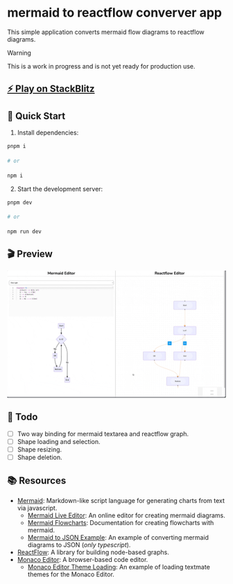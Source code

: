 # mermaid to reactflow converver app

This simple application converts mermaid flow diagrams to reactflow diagrams.

> [!WARNING]  
> This is a work in progress and is not yet ready for production use.

## [⚡️ Play on StackBlitz](https://stackblitz.com/~/github.com/relliv/mermaid-to-reactflow-converter)

## 🚀 Quick Start

1. Install dependencies:
```bash
pnpm i

# or

npm i
```

2. Start the development server:
```bash
pnpm dev

# or

npm run dev
```

## 🎬 Preview

![Preview](./src/assets/images/mermaid-to-reactflow-converter-preview.gif)

## 📝 Todo

- [ ] Two way binding for mermaid textarea and reactflow graph.
- [ ] Shape loading and selection.
- [ ] Shape resizing.
- [ ] Shape deletion.

## 📚 Resources

- [Mermaid](https://mermaid.js.org/): Markdown-like script language for generating charts from text via javascript.
  - [Mermaid Live Editor](https://mermaid-js.github.io/mermaid-live-editor/): An online editor for creating mermaid diagrams.
  - [Mermaid Flowcharts](https://mermaid.js.org/syntax/flowchart.html): Documentation for creating flowcharts with mermaid.
  - [Mermaid to JSON Example](https://github.com/relliv/mermaidjs-to-json-example): An example of converting mermaid diagrams to JSON (*only typescript*).
- [ReactFlow](https://reactflow.dev/): A library for building node-based graphs.
- [Monaco Editor](https://microsoft.github.io/monaco-editor/): A browser-based code editor.
  - [Monaco Editor Theme Loading](https://github.com/relliv/monaco-editor-textmate-theme-loading-example): An example of loading textmate themes for the Monaco Editor.
